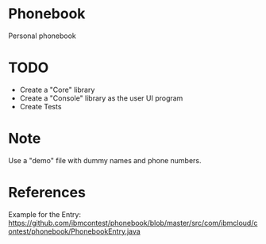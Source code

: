 # Phonebook
Personal phonebook


# TODO
- Create a "Core" library
- Create a "Console" library as the user UI program
- Create Tests

# Note
Use a "demo" file with dummy names and phone numbers.

# References
Example for the Entry: https://github.com/ibmcontest/phonebook/blob/master/src/com/ibmcloud/contest/phonebook/PhonebookEntry.java

